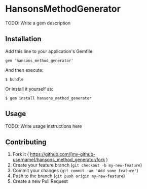 # HansonsMethodGenerator

TODO: Write a gem description

## Installation

Add this line to your application's Gemfile:

    gem 'hansons_method_generator'

And then execute:

    $ bundle

Or install it yourself as:

    $ gem install hansons_method_generator

## Usage

TODO: Write usage instructions here

## Contributing

1. Fork it ( https://github.com/[my-github-username]/hansons_method_generator/fork )
2. Create your feature branch (`git checkout -b my-new-feature`)
3. Commit your changes (`git commit -am 'Add some feature'`)
4. Push to the branch (`git push origin my-new-feature`)
5. Create a new Pull Request
